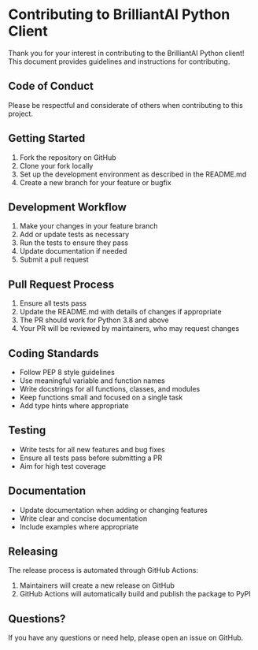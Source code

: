 # Contributing to BrilliantAI Python Client

Thank you for your interest in contributing to the BrilliantAI Python client! This document provides guidelines and instructions for contributing.

## Code of Conduct

Please be respectful and considerate of others when contributing to this project.

## Getting Started

1. Fork the repository on GitHub
2. Clone your fork locally
3. Set up the development environment as described in the README.md
4. Create a new branch for your feature or bugfix

## Development Workflow

1. Make your changes in your feature branch
2. Add or update tests as necessary
3. Run the tests to ensure they pass
4. Update documentation if needed
5. Submit a pull request

## Pull Request Process

1. Ensure all tests pass
2. Update the README.md with details of changes if appropriate
3. The PR should work for Python 3.8 and above
4. Your PR will be reviewed by maintainers, who may request changes

## Coding Standards

- Follow PEP 8 style guidelines
- Use meaningful variable and function names
- Write docstrings for all functions, classes, and modules
- Keep functions small and focused on a single task
- Add type hints where appropriate

## Testing

- Write tests for all new features and bug fixes
- Ensure all tests pass before submitting a PR
- Aim for high test coverage

## Documentation

- Update documentation when adding or changing features
- Write clear and concise documentation
- Include examples where appropriate

## Releasing

The release process is automated through GitHub Actions:

1. Maintainers will create a new release on GitHub
2. GitHub Actions will automatically build and publish the package to PyPI

## Questions?

If you have any questions or need help, please open an issue on GitHub.
